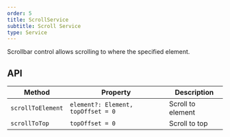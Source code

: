 ```yaml
---
order: 5
title: ScrollService
subtitle: Scroll Service
type: Service
---
```


Scrollbar control allows scrolling to where the specified element.

## API

| Method            | Property                           | Description       |
| ----------------- | ---------------------------------- | ----------------- |
| `scrollToElement` | `element?: Element, topOffset = 0` | Scroll to element |
| `scrollToTop`     | `topOffset = 0`                    | Scroll to top     |
